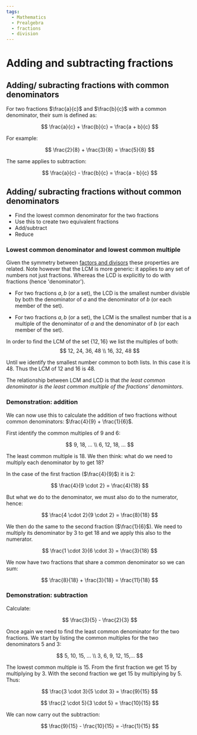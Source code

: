 ```yaml
---
tags:
  - Mathematics
  - Prealgebra
  - fractions
  - division
---
```


# Adding and subtracting fractions

## Adding/ subracting fractions with common denominators

For two fractions $\frac{a}{c}$ and  $\frac{b}{c}$ with a common denominator, their sum is defined as:

$$
    \frac{a}{c} + \frac{b}{c} = \frac{a + b}{c}
$$

For example:

$$
    \frac{2}{8} + \frac{3}{8} = \frac{5}{8}
$$

The same applies to subtraction:

$$
    \frac{a}{c} - \frac{b}{c} = \frac{a - b}{c}
$$


## Adding/ subracting fractions without common denominators

* Find the lowest common denominator for the two fractions
* Use this to create two equivalent fractions
* Add/subtract
* Reduce 



### Lowest common denominator and lowest common multiple

Given the symmetry between [factors and divisors](/Mathematics/Prealgebra/Factors_and_divisors.md) these properties are related. Note however that the LCM is more generic: it applies to any set of numbers not just fractions. Whereas the LCD is explicitly to do with fractions (hence 'denominator').


* For two fractions $a, b$ (or a set), the LCD is the smallest number divisble by both the denominator of $a$ and the denominator of $b$ (or each member of the set).


* For two fractions $a, b$ (or a set), the LCM is the smallest number that is a multiple of the denominator of $a$ and the denominator of $b$ (or each member of the set).

In order to find the LCM of the set $\{12, 16\}$ we list the multiples of both:
$$
12, 24, 36, 48 \\
16, 32, 48
$$

Until we identify the smallest number common to both lists. In this case it is 48. Thus the LCM of 12 and 16 is 48.

The relationship between LCM and LCD is that _the least common denominator is the least common multiple of the fractions' denomintors_.  



### Demonstration: addition
We can now use this to calculate the addition of two fractions without common denominators: $\frac{4}{9} + \frac{1}{6}$.

First identify the common multiples of 9 and 6:

$$
9, 18, ... \\
6, 12, 18, ...
$$

The least common multiple is 18.
We then think: what do we need to multiply each denominator by to get 18?

In the case of the first fraction ($\frac{4}{9}$) it is 2:

$$
    \frac{4}{9 \cdot 2}  = \frac{4}{18}
$$

But what we do to the denominator, we must also do to the numerator, hence: 

$$
    \frac{4 \cdot 2}{9 \cdot 2}  = \frac{8}{18}
$$

We then do the same to the second fraction ($\frac{1}{6}$). We need to multiply its denominator by 3 to get 18 and we apply this also to the numerator.

$$
    \frac{1 \cdot 3}{6 \cdot 3}  = \frac{3}{18}
$$

We now have two fractions that share a common denominator so we can sum:

$$
    \frac{8}{18} + \frac{3}{18} = \frac{11}{18}
$$

### Demonstration: subtraction

Calculate: 

$$
    \frac{3}{5} - \frac{2}{3}
$$

Once again we need to find the least common denominator for the two fractions. We start by listing the common multiples for the two denominators 5 and 3:

$$
5, 10, 15, ... \\
3, 6, 9, 12, 15,...
$$

The lowest common multiple is 15. From the first fraction we get 15 by multiplying by 3. With the second fraction we get 15 by multiplying by 5. Thus:

$$
    \frac{3 \cdot 3}{5 \cdot 3}  = \frac{9}{15}
$$

$$
    \frac{2 \cdot 5}{3 \cdot 5}  = \frac{10}{15}
$$

We can now carry out the subtraction:

$$
    \frac{9}{15}  -  \frac{10}{15} = -\frac{1}{15}
$$

